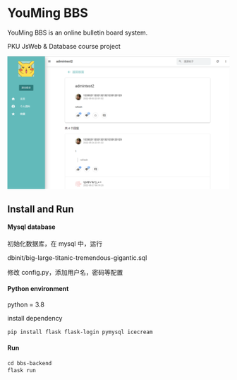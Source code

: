 # YouMing BBS

YouMing BBS is an online bulletin board system.

PKU JsWeb &amp; Database course project

<img src="README.assets\BBS.png" alt="BBS" style="zoom:50%;" />

## Install and Run

#### Mysql database

初始化数据库，在 mysql 中，运行

dbinit/big-large-titanic-tremendous-gigantic.sql

修改 config.py，添加用户名，密码等配置

#### Python environment

python = 3.8

install dependency

```shell
pip install flask flask-login pymysql icecream
```

#### Run

```shell
cd bbs-backend
flask run
```
